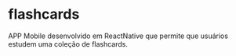 # flashcards
APP Mobile desenvolvido em ReactNative que permite que usuários estudem uma coleção de flashcards.
